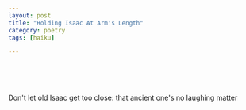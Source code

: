 ```yaml
---
layout: post
title: "Holding Isaac At Arm's Length"
category: poetry
tags: [haiku]

---
```

<p>&nbsp;</p>
<p>&nbsp;</p>

Don't let old Isaac
get too close: that ancient one's
no laughing matter


<p>&nbsp;</p>
<p>&nbsp;</p>

